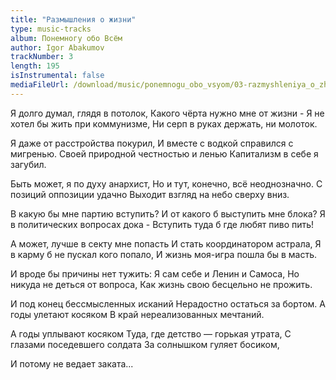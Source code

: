 ```yaml
---
title: "Размышления о жизни"
type: music-tracks
album: Понемногу обо Всём
author: Igor Abakumov
trackNumber: 3
length: 195
isInstrumental: false
mediaFileUrl: /download/music/ponemnogu_obo_vsyom/03-razmyshleniya_o_zhizni.mp3
---
```


Я долго думал, глядя в потолок,
Какого чёрта нужно мне от жизни -
Я не хотел бы жить при коммунизме,
Ни серп в руках держать, ни молоток.

Я даже от расстройства покурил,
И вместе с водкой справился с мигренью.
Своей природной честностью и ленью
Капитализм в себе я загубил.

Быть может, я по духу анархист,
Но и тут, конечно, всё неоднозначно.
С позиций оппозиции удачно
Выходит взгляд на небо сверху вниз.

В какую бы мне партию вступить?
И от какого б выступить мне блока?
Я в политических вопросах дока -
Вступить туда б где любят пиво пить!

А может, лучше в секту мне попасть
И стать координатором астрала,
Я в карму б не пускал кого попало,
И жизнь моя-игра пошла бы в масть.

И вроде бы причины нет тужить:
Я сам себе и Ленин и Самоса,
Но никуда не деться от вопроса,
Как жизнь свою бесцельно не прожить.

И под конец бессмысленных исканий
Нерадостно остаться за бортом.
А годы улетают косяком
В край нереализованных мечтаний.

А годы уплывают косяком
Туда, где детство — горькая утрата,
С глазами поседевшего солдата
За солнышком гуляет босиком,

И потому не ведает заката...
